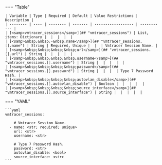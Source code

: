 <!--
  ~ Copyright (c) 2024 Arista Networks, Inc.
  ~ Use of this source code is governed by the Apache License 2.0
  ~ that can be found in the LICENSE file.
  -->
=== "Table"

    | Variable | Type | Required | Default | Value Restrictions | Description |
    | -------- | ---- | -------- | ------- | ------------------ | ----------- |
    | [<samp>vmtracer_sessions</samp>](## "vmtracer_sessions") | List, items: Dictionary |  |  |  |  |
    | [<samp>&nbsp;&nbsp;-&nbsp;name</samp>](## "vmtracer_sessions.[].name") | String | Required, Unique |  |  | Vmtracer Session Name. |
    | [<samp>&nbsp;&nbsp;&nbsp;&nbsp;url</samp>](## "vmtracer_sessions.[].url") | String |  |  |  |  |
    | [<samp>&nbsp;&nbsp;&nbsp;&nbsp;username</samp>](## "vmtracer_sessions.[].username") | String |  |  |  |  |
    | [<samp>&nbsp;&nbsp;&nbsp;&nbsp;password</samp>](## "vmtracer_sessions.[].password") | String |  |  |  | Type 7 Password Hash. |
    | [<samp>&nbsp;&nbsp;&nbsp;&nbsp;autovlan_disable</samp>](## "vmtracer_sessions.[].autovlan_disable") | Boolean |  |  |  |  |
    | [<samp>&nbsp;&nbsp;&nbsp;&nbsp;source_interface</samp>](## "vmtracer_sessions.[].source_interface") | String |  |  |  |  |

=== "YAML"

    ```yaml
    vmtracer_sessions:

        # Vmtracer Session Name.
      - name: <str; required; unique>
        url: <str>
        username: <str>

        # Type 7 Password Hash.
        password: <str>
        autovlan_disable: <bool>
        source_interface: <str>
    ```
